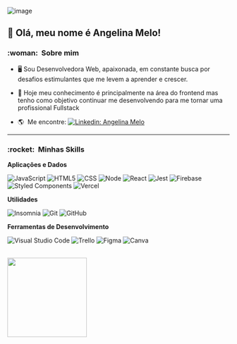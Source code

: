 ![image](https://github.com/ajuliamm/ajuliamm/assets/93016620/783e9415-a52a-490d-97e6-941a5093960e)


## 💛 Olá, meu nome é <strong>Angelina Melo!</strong>

> 

<h3> :woman: &nbsp;Sobre mim </h3>

- 🖥️ Sou Desenvolvedora Web, apaixonada, em constante busca por desafios estimulantes que me levem a aprender e crescer. 
- 💛 Hoje meu conhecimento é principalmente na área do frontend mas tenho como objetivo continuar me desenvolvendo para me tornar uma profissional Fullstack


- :earth_americas: &nbsp;Me encontre: [![Linkedin: Angelina Melo](https://img.shields.io/badge/-Linkedin-blue?style=flat-square&logo=Linkedin&logoColor=white&link=LINK-DO-SEU-LINKEDIN)](https://www.linkedin.com/in/angelinamelo/)
---

<h3> :rocket: &nbsp;Minhas Skills </h3>

**Aplicações e Dados**

  ![JavaScript](https://img.shields.io/badge/-JavaScript-333333?style=flat&logo=javascript)
  ![HTML5](https://img.shields.io/badge/-HTML5-333333?style=flat&logo=HTML5)
  ![CSS](https://img.shields.io/badge/-CSS-333333?style=flat&logo=CSS3&logoColor=1572B6)
  ![Node](https://img.shields.io/badge/-Node.js-333333?style=flat&logo=node.js)
  ![React](https://img.shields.io/badge/-React-333333?style=flat&logo=react)
  ![Jest](https://img.shields.io/badge/-Jest-333333?style=flat&logo=jest)
  ![Firebase](https://img.shields.io/badge/-Firebase-333333?style=flat&logo=firebase)
  ![Styled Components](https://img.shields.io/badge/-StyledComponents-333333?style=flat&logo=StyledComponents)
  ![Vercel](https://img.shields.io/badge/-Vercel-333333?style=flat&logo=vercel)

**Utilidades**


  ![Insomnia](https://img.shields.io/badge/-Insomnia-333333?style=flat&logo=insomnia)
  ![Git](https://img.shields.io/badge/-Git-333333?style=flat&logo=git)
  ![GitHub](https://img.shields.io/badge/-GitHub-333333?style=flat&logo=github)
 
**Ferramentas de Desenvolvimento**

  ![Visual Studio Code](https://img.shields.io/badge/-Visual%20Studio%20Code-333333?style=flat&logo=visual-studio-code&logoColor=007ACC)
  ![Trello](https://img.shields.io/badge/-Trello-333333?style=flat&logo=trello&logoColor=007ACC)
  ![Figma](https://img.shields.io/badge/-Figma-333333?style=flat&logo=figma&logoColor=007ACC)
  ![Canva](https://img.shields.io/badge/-Canva-333333?style=flat&logo=canva&logoColor=007ACC)

  <br/>

<a href="https://github.com/ajuliamm">
  <img height="180em" src="https://github-readme-stats.vercel.app/api?username=ajuliamm&theme=dracula&show_icons=true" />
</a>

<br/>

 



